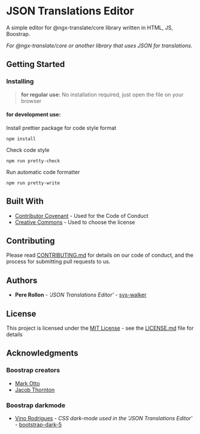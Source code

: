 ﻿
# JSON Translations Editor

A simple editor for @ngx-translate/core library  written in HTML, JS, Boostrap.

*For @ngx-translate/core or another library that uses JSON for translations.*

## Getting Started

### Installing

> **for regular use:**  No installation required, just open the file on your browser

#### for development use:
Install prettier package for code style format

    npm install

Check code style

    npm run pretty-check

Run automatic code formatter

    npm run pretty-write


## Built With

  - [Contributor Covenant](https://www.contributor-covenant.org/) - Used
    for the Code of Conduct
  - [Creative Commons](https://creativecommons.org/) - Used to choose
    the license

## Contributing

Please read [CONTRIBUTING.md](CONTRIBUTING.md) for details on our code
of conduct, and the process for submitting pull requests to us.

## Authors
   - **Pere Rollon**  - *'JSON Translations Editor'* -  [sys-walker](https://github.com/sys-walker)
## License

This project is licensed under the [MIT License](LICENSE) - see the [LICENSE.md](LICENSE) file for
details

## Acknowledgments

### Boostrap creators
  - [Mark Otto](https://github.com/mdo)
  - [Jacob Thornton](https://github.com/fat)
    

### Boostrap darkmode
  - [Vino Rodrigues](https://github.com/vinorodrigues) - *CSS dark-mode used in the  'JSON Translations Editor'* - [bootstrap-dark-5](https://github.com/vinorodrigues/bootstrap-dark-5)




